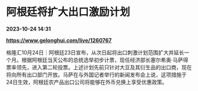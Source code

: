 # 阿根廷将扩大出口激励计划

**2023-10-24 14:31**

**https://www.gelonghui.com/live/1260767**

格隆汇10月24日｜阿根廷23日宣布，从次日起将出口刺激计划范围扩大并延长一个月。根据阿根廷当天公布的总统选举初步计票，现任经济部长塞尔希奥·马萨得票率领先，进入第二轮投票。上述计划先前只针对大豆及其衍生品的出口商，现在将向所有出口部门开放。马萨在与外国记者举行的新闻发布会上说，这项措施于24日生效，阿根廷农产品出口公司将能够在外币兑换上享受优惠政策。